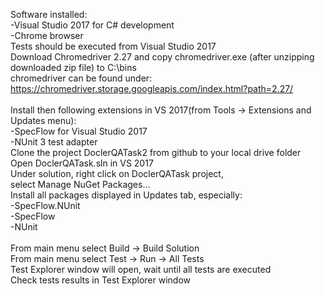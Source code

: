 Software installed:<br>
-Visual Studio 2017 for C# development<br>
-Chrome browser<br>
Tests should be executed from Visual Studio 2017<br>
Download Chromedriver 2.27 and copy chromedriver.exe (after unzipping downloaded zip file) to C:\bins<br>
chromedriver can be found under:<br>
https://chromedriver.storage.googleapis.com/index.html?path=2.27/<br><br>
Install then following extensions in VS 2017(from Tools -> Extensions and Updates menu):<br>
-SpecFlow for Visual Studio 2017<br>
-NUnit 3 test adapter<br>
Clone the project DoclerQATask2 from github to your local drive folder<br>
Open DoclerQATask.sln in VS 2017<br>
Under solution, right click on DoclerQATask project,<br> 
select Manage NuGet Packages...<br>
Install all packages displayed in Updates tab, especially:<br>
-SpecFlow.NUnit<br>
-SpecFlow<br>
-NUnit<br>
<br>
From main menu select Build -> Build Solution<br>
From main menu select Test -> Run -> All Tests<br>
Test Explorer window will open, wait until all tests are executed<br>
Check tests results in Test Explorer window
